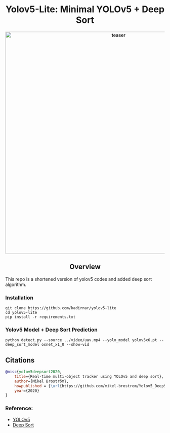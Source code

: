 <div align="center">
<h1>
  Yolov5-Lite: Minimal YOLOv5 + Deep Sort
</h1>

<h4>
    <img width="700" alt="teaser" src="resources/uav.gif">
</h4>
</div>

## <div align="center">Overview</div>

This repo is a shortened version of yolov5 codes and added deep sort algorithm.

### Installation

```
git clone https://github.com/kadirnar/yolov5-lite
cd yolov5-lite
pip install -r requirements.txt
```

### Yolov5 Model + Deep Sort Prediction

```
python detect.py --source ../video/uav.mp4 --yolo_model yolov5x6.pt --deep_sort_model osnet_x1_0 --show-vid
```


## Citations
```bibtex
@misc{yolov5deepsort2020,
    title={Real-time multi-object tracker using YOLOv5 and deep sort},
    author={Mikel Broström},
    howpublished = {\url{https://github.com/mikel-brostrom/Yolov5_DeepSort_Pytorch}},
    year={2020}
}
```
### Reference:

 - [YOLOv5](https://github.com/ultralytics/yolov5)
 - [Deep Sort](https://github.com/mikel-brostrom/Yolov5_DeepSort_Pytorch)
